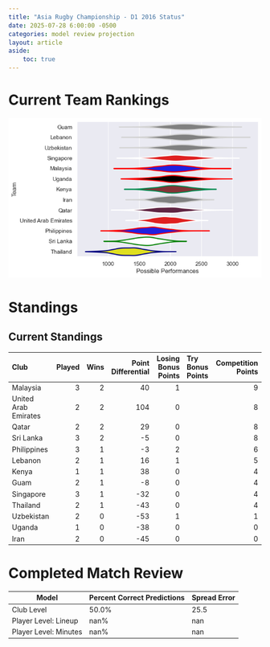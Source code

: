 ```yaml
---  
title: "Asia Rugby Championship - D1 2016 Status"  
date: 2025-07-28 6:00:00 -0500  
categories: model review projection  
layout: article  
aside:  
    toc: true  
---
```

# Current Team Rankings


![Club Rankings](plots/rankings_Asia_Rugby_Championship_-_D1_2016.png)
# Standings

## Current Standings


| Club                 |   Played |   Wins |   Point Differential |   Losing Bonus Points | Try Bonus Points   |   Competition Points |
|:---------------------|---------:|-------:|---------------------:|----------------------:|:-------------------|---------------------:|
| Malaysia             |        3 |      2 |                   40 |                     1 |                    |                    9 |
| United Arab Emirates |        2 |      2 |                  104 |                     0 |                    |                    8 |
| Qatar                |        2 |      2 |                   29 |                     0 |                    |                    8 |
| Sri Lanka            |        3 |      2 |                   -5 |                     0 |                    |                    8 |
| Philippines          |        3 |      1 |                   -3 |                     2 |                    |                    6 |
| Lebanon              |        2 |      1 |                   16 |                     1 |                    |                    5 |
| Kenya                |        1 |      1 |                   38 |                     0 |                    |                    4 |
| Guam                 |        2 |      1 |                   -8 |                     0 |                    |                    4 |
| Singapore            |        3 |      1 |                  -32 |                     0 |                    |                    4 |
| Thailand             |        2 |      1 |                  -43 |                     0 |                    |                    4 |
| Uzbekistan           |        2 |      0 |                  -53 |                     1 |                    |                    1 |
| Uganda               |        1 |      0 |                  -38 |                     0 |                    |                    0 |
| Iran                 |        2 |      0 |                  -45 |                     0 |                    |                    0 |



# Completed Match Review


| Model | Percent Correct Predictions | Spread Error |
| ------ | ------ | ------ |
| Club Level | 50.0% | 25.5 |
| Player Level: Lineup | nan% | nan |
| Player Level: Minutes | nan% | nan |

